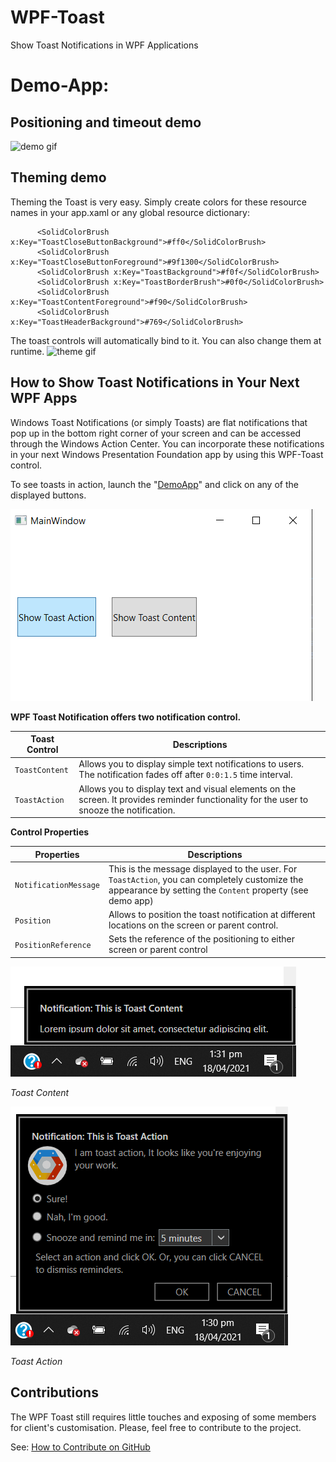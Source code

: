 # WPF-Toast

Show Toast Notifications in WPF Applications

# Demo-App:
## Positioning and timeout demo
![demo gif](doc/Demo-Gif.gif)

## Theming demo
  Theming the Toast is very easy. Simply create colors for these resource names in your app.xaml or any global resource dictionary:
  
  ```
        <SolidColorBrush x:Key="ToastCloseButtonBackground">#ff0</SolidColorBrush>
        <SolidColorBrush x:Key="ToastCloseButtonForeground">#9f1300</SolidColorBrush>
        <SolidColorBrush x:Key="ToastBackground">#f0f</SolidColorBrush>
        <SolidColorBrush x:Key="ToastBorderBrush">#0f0</SolidColorBrush>
        <SolidColorBrush x:Key="ToastContentForeground">#f90</SolidColorBrush>
        <SolidColorBrush x:Key="ToastHeaderBackground">#769</SolidColorBrush>
  ```

The toast controls will automatically bind to it. You can also change them at runtime.
![theme gif](doc/toast.gif)

## How to Show Toast Notifications in Your Next WPF Apps

Windows Toast Notifications (or simply Toasts) are flat notifications that pop up in the bottom right corner of your screen and can be accessed through the Windows Action Center. You can incorporate these notifications in your next Windows Presentation Foundation app by using this WPF-Toast control.

To see toasts in action, launch the "[DemoApp](https://github.com/Blogrammer/WPF-Toast/blob/main/WPF-Toast/WPF.Toast/DemoApp)" and click on any of the displayed buttons.

![demo app](doc/demo-app.PNG)

**WPF Toast Notification offers two notification control.**

| Toast Control  | Descriptions                                                                                                                              |
| -------------- | ----------------------------------------------------------------------------------------------------------------------------------------- |
| `ToastContent` | Allows you to display simple text notifications to users. The notification fades off after `0:0:1.5` time interval.                       |
| `ToastAction`  | Allows you to display text and visual elements on the screen. It provides reminder functionality for the user to snooze the notification. |


**Control Properties**

| Properties  | Descriptions                                                                                                                              |
| -------------- | ----------------------------------------------------------------------------------------------------------------------------------------- |
| `NotificationMessage` | This is the message displayed to the user. For `ToastAction`, you can completely customize the appearance by setting the `Content` property (see demo app)                       |
| `Position`  | Allows to position the toast notification at different locations on the screen or parent control. |
| `PositionReference` | Sets the reference of the positioning to either screen or parent control  |

![demo app](doc/toast-content.PNG)

_Toast Content_

![demo app](doc/toast-action.PNG)

_Toast Action_

## Contributions

The WPF Toast still requires little touches and exposing of some members for client's customisation. Please, feel free to contribute to the project.

See: [How to Contribute on GitHub](https://www.dataschool.io/how-to-contribute-on-github/)
